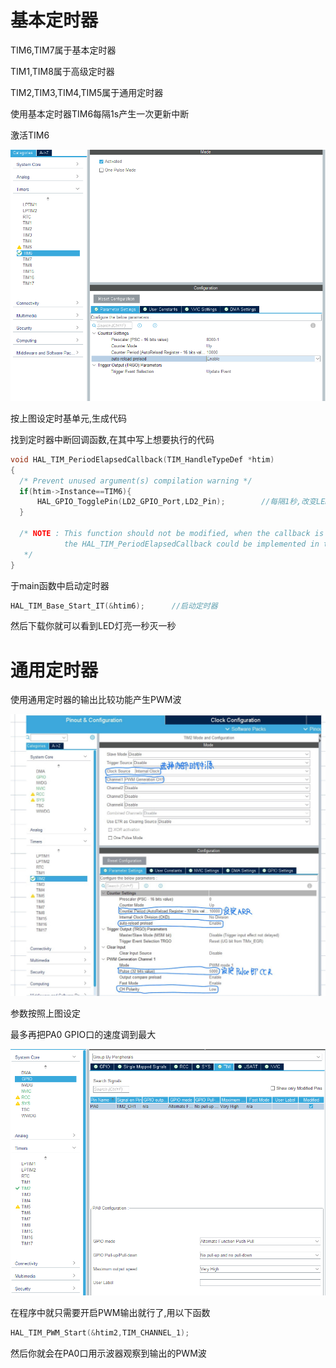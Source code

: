 # 基本定时器

TIM6,TIM7属于基本定时器

TIM1,TIM8属于高级定时器

TIM2,TIM3,TIM4,TIM5属于通用定时器



使用基本定时器TIM6每隔1s产生一次更新中断



激活TIM6

![image-20230809070704420](assets/image-20230809070704420.png)

按上图设定时基单元,生成代码



找到定时器中断回调函数,在其中写上想要执行的代码

```c
void HAL_TIM_PeriodElapsedCallback(TIM_HandleTypeDef *htim)
{
  /* Prevent unused argument(s) compilation warning */
  if(htim->Instance==TIM6){
      HAL_GPIO_TogglePin(LD2_GPIO_Port,LD2_Pin);		//每隔1秒,改变LED灯的状态
  }

  /* NOTE : This function should not be modified, when the callback is needed,
            the HAL_TIM_PeriodElapsedCallback could be implemented in the user file
   */
}
```



于main函数中启动定时器

```c
HAL_TIM_Base_Start_IT(&htim6);		//启动定时器
```

然后下载你就可以看到LED灯亮一秒灭一秒

# 通用定时器

使用通用定时器的输出比较功能产生PWM波

![02AAE8989845410436BF37FC5FA44958](assets/02AAE8989845410436BF37FC5FA44958.png)

参数按照上图设定



最多再把PA0 GPIO口的速度调到最大

![image-20230809101138227](assets/image-20230809101138227.png)



在程序中就只需要开启PWM输出就行了,用以下函数

```c
HAL_TIM_PWM_Start(&htim2,TIM_CHANNEL_1);
```

然后你就会在PA0口用示波器观察到输出的PWM波